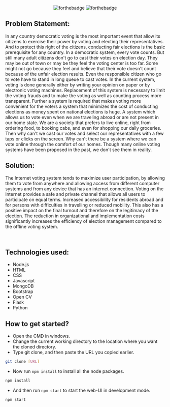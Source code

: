 <div align = "center">
 <img width="" height="" src="/public/images/Capture-removebg-preview.png" alt="">
</div>
  <div align="center"> 
 
 ![forthebadge](https://forthebadge.com/images/badges/check-it-out.svg)
  ![forthebadge](https://forthebadge.com/images/badges/built-with-love.svg)
  
 </div>


## Problem Statement:

In any country democratic voting is the most important event that allow its citizens to exercise their power by voting and electing their representatives. And to protect this right of the citizens, conducting fair elections is the basic prerequisite for any country. In a democratic system, every vote counts. But still many adult citizens don't go to cast their votes on election day. They may be out of town or may be they feel the voting center is too far. Some might not go because they feel and believe that their vote doesn't count because of the unfair election results. Even the responsible citizen who go to vote have to stand in long queue to cast votes. In the current system, voting is done generally either by writing your opinion on paper or by electronic voting machines. Replacement of this system is necessary to limit the voting frauds and to make the voting as well as counting process more transparent. Further a system is required that makes voting more convenient for the voters a system that minimizes the cost of conducting elections as money spent on national elections is huge. A system which allows us to vote even when we are traveling abroad or are not present in our home state. We are a society that prefers to live online, right from ordering food, to booking cabs, and even for shopping our daily groceries. Then why can't we cast our votes and select our representatives with a few taps or clicks on the screen. Why can't there be a system where we can vote online through the comfort of our homes. Though many online voting systems have been proposed in the past, we don't see them in reality.

## Solution:

The Internet voting system tends to maximize user participation, by allowing them to vote from anywhere and allowing access from different computer systems and from any device that has an internet connection. Voting on the Internet provides a safe and private channel that allows all users to participate on equal terms. Increased accessibility for residents abroad and for persons with difficulties in travelling or reduced mobility. This also has a positive impact on the final turnout and therefore on the legitimacy of the election. The reduction in organizational and implementation costs significantly increases the efficiency of election management compared to the offline voting system.

 <img width="" height="" src="/public/images/env1.PNG" alt="">
 <img width="" height="" src="/public/images/env4.PNG" alt="">

## Technologies used:
- Node.js
- HTML
- CSS
- Javascript
- MongoDB
- Bootstrap
- Open CV
- Flask
- Python

## How to get started?

- Open the CMD in windows.
- Change the current working directory to the location where you want the cloned directory.
- Type git clone, and then paste the URL you copied earlier.

```sh
git clone [URL]
```

- Now run `npm install` to install all the node packages.

```sh
npm install
```

- And then run `npm start` to start the web-UI in development mode. 

```sh
npm start
```


